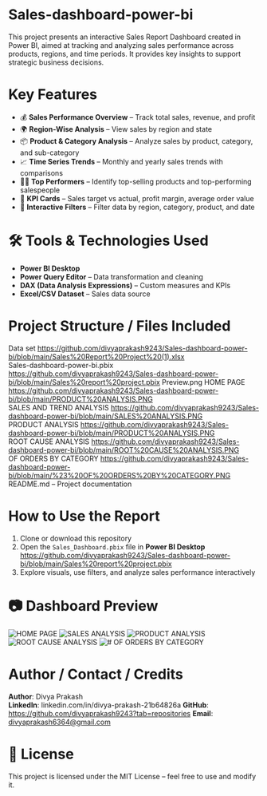 # Sales-dashboard-power-bi
This project presents an interactive Sales Report Dashboard created in Power BI, aimed at tracking and analyzing sales performance across products, regions, and time periods. It provides key insights to support strategic business decisions.
# Key Features
- 💰 **Sales Performance Overview** – Track total sales, revenue, and profit
- 🌍 **Region-Wise Analysis** – View sales by region and state
- 📦 **Product & Category Analysis** – Analyze sales by product, category, and sub-category
- 📈 **Time Series Trends** – Monthly and yearly sales trends with comparisons
- 🧍‍♂️ **Top Performers** – Identify top-selling products and top-performing salespeople
- 🎯 **KPI Cards** – Sales target vs actual, profit margin, average order value
- 🔄 **Interactive Filters** – Filter data by region, category, product, and date
#  🛠 Tools & Technologies Used
- **Power BI Desktop**
- **Power Query Editor** – Data transformation and cleaning
- **DAX (Data Analysis Expressions)** – Custom measures and KPIs
- **Excel/CSV Dataset** – Sales data source
#  Project Structure / Files Included
Data set
https://github.com/divyaprakash9243/Sales-dashboard-power-bi/blob/main/Sales%20Report%20Project%20(1).xlsx <br/>
Sales-dashboard-power-bi.pbix 
https://github.com/divyaprakash9243/Sales-dashboard-power-bi/blob/main/Sales%20report%20project.pbix
Preview.png 
HOME PAGE 
https://github.com/divyaprakash9243/Sales-dashboard-power-bi/blob/main/PRODUCT%20ANALYSIS.PNG <br/>
SALES AND TREND ANALYSIS https://github.com/divyaprakash9243/Sales-dashboard-power-bi/blob/main/SALES%20ANALYSIS.PNG <br/>
PRODUCT ANALYSIS 
https://github.com/divyaprakash9243/Sales-dashboard-power-bi/blob/main/PRODUCT%20ANALYSIS.PNG <br/>
ROOT CAUSE ANALYSIS
https://github.com/divyaprakash9243/Sales-dashboard-power-bi/blob/main/ROOT%20CAUSE%20ANALYSIS.PNG <br/>
OF ORDERS BY CATEGORY
https://github.com/divyaprakash9243/Sales-dashboard-power-bi/blob/main/%23%20OF%20ORDERS%20BY%20CATEGORY.PNG
README.md – Project documentation
# How to Use the Report
1. Clone or download this repository
2. Open the `Sales_Dashboard.pbix` file in **Power BI Desktop**
https://github.com/divyaprakash9243/Sales-dashboard-power-bi/blob/main/Sales%20report%20project.pbix <br/>
4. Explore visuals, use filters, and analyze sales performance interactively
# 📷 Dashboard Preview
![HOME PAGE](https://github.com/user-attachments/assets/0601474c-a599-489e-86ca-a67b7f65140e) 
![SALES ANALYSIS](https://github.com/user-attachments/assets/b0514467-96c0-4421-b023-bb4ceb5285f5)
![PRODUCT ANALYSIS](https://github.com/user-attachments/assets/587caa37-15ec-4592-8e68-39d77156a017)
![ROOT CAUSE ANALYSIS](https://github.com/user-attachments/assets/019b7c28-85ec-44f0-8e60-07f526b24ef3)
![# OF ORDERS BY CATEGORY](https://github.com/user-attachments/assets/b105018d-731d-48b7-9be2-aced424aef37)
# Author / Contact / Credits
**Author**: Divya Prakash  
**LinkedIn**: linkedin.com/in/divya-prakash-21b64826a
**GitHub**: https://github.com/divyaprakash9243?tab=repositories
**Email**: divyaprakash6364@gmail.com
#  📄 License
This project is licensed under the MIT License – feel free to use and modify it.











